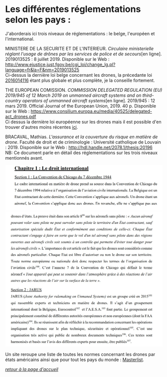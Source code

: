 # Les différentes réglementations selon les pays :  

J'aborderais ici trois niveaux de réglementations : le belge, l'européen et l'international.  

MINISTERE DE LA SECURITE ET DE L'INTERIEUR. *Circulaire ministerielle réglant l'usage de drônes par les services de police et de secours*[en ligne]. 2019013525 : 8 juillet 2019. Disponible sur le Web : <http://www.ejustice.just.fgov.be/cgi_loi/change_lg.pl?language=fr&la=F&nm=2019013525>  
Ci-dessus la dernière loi belge concernant les drones, la précedante loi [2016014116](https://www.ejustice.just.fgov.be/cgi_loi/change_lg.pl?language=fr&la=F&cn=2016041002&table_name=loi) étant plus globale et plus complète, je la conseille fortement.  


THE EUROPEAN COMISSION. *COMMISSION DELEGATED REGULATION (EU) 2019/945
of 12 March 2019 on unmanned aircraft systems and on third-country operators of unmanned aircraft systems*[en ligne]. 2019/945  :  12 mars 2019. Official Journal of the European Union, 2019. 40 p. Disponible sur le Web : <https://www.consilium.europa.eu/media/40525/delegated-act_drones.pdf>  
Ci dessus la dernière loi européenne sur les drones mais il est possible d'en trouver d'autres moins récentes [ici](https://www.consilium.europa.eu/fr/policies/drones/).  


BRACAVAL, Mathias. *L'assurance et la couverture du risque en matière de drone*.  Faculté de droit
et de criminologie : Université catholique de Louvain : 2019. Disponible sur le Web : <http://hdl.handle.net/2078.1/thesis:20196>  
NB: Ce document parle en détail des réglementations sur les trois niveaux mentionnés avant.  

![screglefr](images/regle1.jpg)  
![screglefr](images/regle2.jpg)  


Un site reroupe une liste de toutes les normes concernant les drones par états américains ainsi que pour tout les pays du monde : [Masterlist](https://uavcoach.com/drone-laws/).  


[*retour à la page d'accueil*](index.md)
